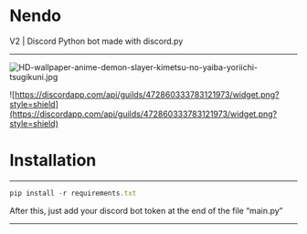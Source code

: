 # Nendo

V2 | Discord Python bot made with discord.py

---

![HD-wallpaper-anime-demon-slayer-kimetsu-no-yaiba-yoriichi-tsugikuni.jpg](Nendo%20574132eca02e49afb3094260aae82c4a/HD-wallpaper-anime-demon-slayer-kimetsu-no-yaiba-yoriichi-tsugikuni.jpg)

![https://discordapp.com/api/guilds/472860333783121973/widget.png?style=shield](https://discordapp.com/api/guilds/472860333783121973/widget.png?style=shield)

# Installation

---

```jsx
pip install -r requirements.txt
```

After this, just add your discord bot token at the end of the file “main.py”

---